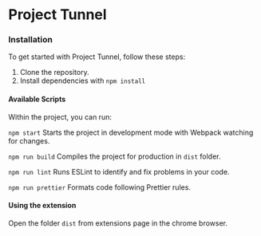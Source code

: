 # Project Tunnel

### Installation
To get started with Project Tunnel, follow these steps:

1. Clone the repository.
2. Install dependencies with `npm install`

#### Available Scripts
Within the project, you can run:

`npm start` Starts the project in development mode with Webpack watching for changes.

`npm run build` Compiles the project for production in `dist` folder.

`npm run lint` Runs ESLint to identify and fix problems in your code.

`npm run prettier` Formats code following Prettier rules.

#### Using the extension
Open the folder `dist` from extensions page in the chrome browser.